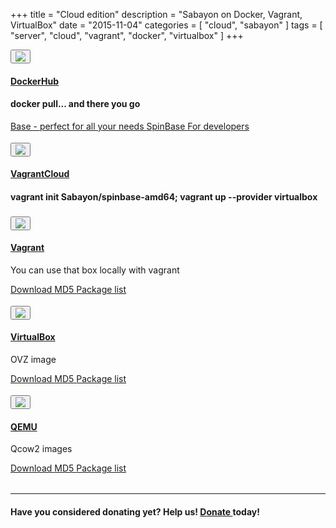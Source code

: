 +++
title = "Cloud edition"
description = "Sabayon on Docker, Vagrant, VirtualBox"
date = "2015-11-04"
categories = [ "cloud", "sabayon" ]
tags = [
    "server",
    "cloud",
    "vagrant",
    "docker",
    "virtualbox"
]
+++

<style>
.row {
  padding-bottom:4px !important;
}
</style>

<div class="row">
<div class="col-md-2">
<a href="https://hub.docker.com/u/sabayon/dashboard/"><button type="button" class="btn btn-circle btn-xl"><img src="/img/docker-logo.png" class="img-responsive"></button></div>
<div class="col-md-10">
<h4>DockerHub</h4></a>
<h4>docker pull... and there you go</h4>
<p>
<a class="btn btn-primary btn-xs" href="https://hub.docker.com/r/sabayon/base-amd64/" role="button"><i class="fa fa-link"></i> Base - perfect for all your needs </a>
<a class="btn btn-primary btn-xs" href="https://hub.docker.com/r/sabayon/spinbase-amd64/" role="button"><i class="fa fa-link"></i> SpinBase </a>
<a class="btn btn-primary btn-xs" href="https://hub.docker.com/r/sabayon/builder-amd64/" role="button"><i class="fa fa-link"></i> For developers </a>
</p>
</div>

</div>
<div class="row">
<div class="col-md-2">
<a href="https://atlas.hashicorp.com/Sabayon/boxes/spinbase-amd64"><button type="button" class="btn btn-circle btn-xl"><img src="/img/vagrantcloud-logo.png"
class="img-responsive"></button></div>
<div class="col-md-10">
<h4>VagrantCloud</h4></a>
<h4>vagrant init Sabayon/spinbase-amd64; vagrant up --provider virtualbox</h4>
</div>

</div>
<div class="row">
<div class="col-md-2">
<a href="http://dl.sabayon.org/iso/monthly/Sabayon_Linux_16.03_amd64_SpinBase.box"><button type="button" class="btn btn-circle btn-xl"><img src="/img/vagrant-logo.png" class="img-responsive"></button></div>
<div class="col-md-10">
<h4>Vagrant</h4></a>
<p>You can use that box locally with vagrant</p>
<p>
<a class="btn btn-primary btn-xs" href="http://dl.sabayon.org/iso/monthly/Sabayon_Linux_16.03_amd64_SpinBase.box" role="button"><i class="fa fa-download"></i> Download </a>
<a class="btn btn-primary btn-xs" href="http://dl.sabayon.org/iso/monthly/Sabayon_Linux_16.03_amd64_SpinBase.box.md5" role="button"><i class="fa fa-check-square"></i> MD5 </a>
<a class="btn btn-primary btn-xs" href="http://dl.sabayon.org/iso/monthly/Sabayon_Linux_16.03_amd64_SpinBase.iso.pkglist" role="button"><i class="fa fa-list"></i> Package list </a>
</p>
</div>

</div>
<div class="row">
<div class="col-md-2">
<a href="http://dl.sabayon.org/iso/monthly/Sabayon_Linux_16.03_amd64_SpinBase-ovz.tar.gz"><button type="button" class="btn btn-circle  btn-xl"><img src="/img/virtualbox-logo.png" class="img-responsive"></button></div>
<div class="col-md-10">
<h4>VirtualBox</h4></a>
<p>OVZ image</p>
<p>
<a class="btn btn-primary btn-xs" href="http://dl.sabayon.org/iso/monthly/Sabayon_Linux_16.03_amd64_SpinBase-ovz.tar.gz" role="button"><i class="fa fa-download"></i> Download </a>
<a class="btn btn-primary btn-xs" href="http://dl.sabayon.org/iso/monthly/Sabayon_Linux_16.03_amd64_SpinBase-ovz.tar.gz.md5" role="button"><i class="fa fa-check-square"></i> MD5 </a>
<a class="btn btn-primary btn-xs" href="http://dl.sabayon.org/iso/monthly/Sabayon_Linux_16.03_amd64_SpinBase.iso.pkglist" role="button"><i class="fa fa-list"></i> Package list </a>
</div>

</div>
<div class="row">
<div class="col-md-2">
<a href="http://dl.sabayon.org/iso/monthly/Sabayon_Linux_16.03_amd64_SpinBase-qemu.tar.gz"><button type="button" class="btn btn-circle btn-xl"><img src="/img/qemu-logo.png" class="img-responsive"></button></div>
<div class="col-md-10">
<h4>QEMU</h4></a>
<p>Qcow2 images</p>
<p>
<a class="btn btn-primary btn-xs" href="http://dl.sabayon.org/iso/monthly/Sabayon_Linux_16.03_amd64_SpinBase-qemu.tar.gz" role="button"><i class="fa fa-download"></i> Download </a>
<a class="btn btn-primary btn-xs" href="http://dl.sabayon.org/iso/monthly/Sabayon_Linux_16.03_amd64_SpinBase-qemu.tar.gz.md5" role="button"><i class="fa fa-check-square"></i> MD5 </a>
<a class="btn btn-primary btn-xs" href="http://dl.sabayon.org/iso/monthly/Sabayon_Linux_16.03_amd64_SpinBase.iso.pkglist" role="button"><i class="fa fa-list"></i> Package list </a>
 </a>
</p>
</div>

</div>

<hr>
<h4>Have you considered donating yet? Help us! <a class="btn btn-danger btn-xs" href="/donate" role="button"><i class="fa fa-heart"></i> Donate </a> today!</h4>

